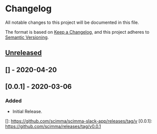 # Changelog
All notable changes to this project will be documented in this file.

The format is based on [Keep a Changelog](https://keepachangelog.com/en/1.0.0/),
and this project adheres to [Semantic Versioning](https://semver.org/spec/v2.0.0.html).

## [Unreleased]

## [] - 2020-04-20

## [0.0.1] - 2020-03-06
### Added
- Initial Release.

[Unreleased]: https://github.com/scimma/scimma-slack-app/compare/v...HEAD
[]: https://github.com/scimma/scimma-slack-app/releases/tag/v
[0.0.1]: https://github.com/scimma/releases/tag/v0.0.1
